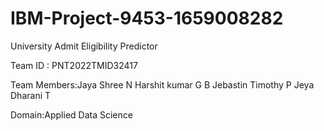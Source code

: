 # IBM-Project-9453-1659008282
University Admit Eligibility Predictor

Team ID : PNT2022TMID32417

Team Members:Jaya Shree N 
             Harshit kumar G B
             Jebastin Timothy P 
             Jeya Dharani T

Domain:Applied Data Science

